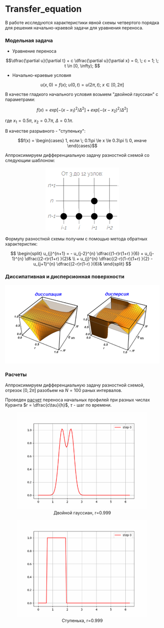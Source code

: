 # Transfer_equation
В работе исследуются характеристики явной схемы четвертого порядка для решения начально-краевой задачи для уравнения переноса.

### Модельная задача

- Уравнение переноса

$$\dfrac{\partial u}{\partial t} + c \dfrac{\partial u}{\partial x} = 0, \; c = 1; \; t \in [0, \infty); $$

- Начально-краевые условия
  
$$u(x, 0) = f(x); \; u(0, t) = u(2\pi, t); \; x \in [0, 2\pi]$$

В качестве гладкого начального условия возьмем "двойной гауссиан" с параметрами:

$$f(x)=exp[-(x-x_1)^2 / \Delta^2] + exp[-(x-x_2)^2 / \Delta^2]$$

где $x_1=0.5 \pi$, $x_2=0.7\pi$, $\Delta=0.1\pi$. 

В качестве разрывного - "ступеньку":

$$f(x) = \begin{cases}
    1, если \; 0.1\pi \le x \le 0.3\pi \\
    0, иначе
\end{cases}$$

Аппроксимируем дифференциальную задачу разностной схемой со следующим шаблоном:

<div style="text-align: center;">

![](pattern.png)

</div>

Формулу разностной схемы получим с помощью метода обратных характеристик:

$$
\begin{split}
	u_{j}^{n+1} = - u_{j-2}^{n} \dfrac{(1-r)r(1+r) }{6} + u_{j-1}^{n} \dfrac{(2-r)r(1+r) }{2}& \\
	+ u_{j}^{n} \dfrac{(2-r)(1-r)(1+r) }{2} - u_{j+1}^{n} \dfrac{(2-r)r(1-r) }{6}&
\end{split}
$$

### Диссипативная и дисперсионная поверхности

<div style="text-align: center;">

![](surfaces.png)

</div>


### Расчеты

Аппроксимируем дифференциальную задачу разностной схемой, отрезок $[0, 2\pi]$ разобьем на $N=100$ раных интервалов.

Проведен [расчет](GIFs) переноса начальных профилей при разных числах Куранта $r = \dfrac{c\tau}{h}$, $\tau$ - шаг по времени.

<div style="text-align: center;">

<figure>
  <img
  src=GIFs/Shema_0.999.gif
  alt="Gauss">

  <figcaption>Двойной гауссиан, r=0.999</figcaption>
</figure>

</div>

<div style="text-align: center;">

<figure>
  <img
  src=GIFs/Shema2_0.999.gif
  alt="Gauss">
  
  <figcaption>Ступенька, r=0.999</figcaption>
</figure>

</div>
